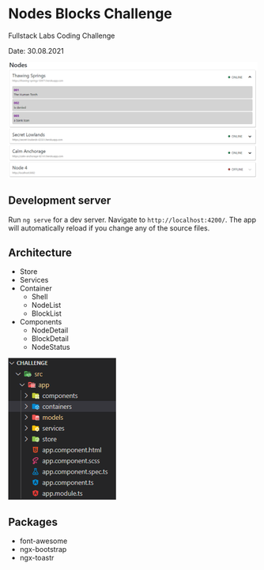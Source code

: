 # Nodes Blocks Challenge
Fullstack Labs Coding Challenge

Date: 30.08.2021

![image info](./Screenshot.png)
## Development server

Run `ng serve` for a dev server. Navigate to `http://localhost:4200/`. The app will automatically reload if you change any of the source files.

## Architecture

- Store
- Services
- Container
  - Shell
  - NodeList
  - BlockList
- Components
  - NodeDetail
  - BlockDetail
  - NodeStatus

![image info](./Screenshot-Folders.png)

## Packages
- font-awesome
- ngx-bootstrap
- ngx-toastr
